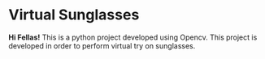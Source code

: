 # Virtual Sunglasses
<b>Hi Fellas!</b>
This is a python project developed using Opencv. This project is developed in order to perform virtual try on sunglasses. 
